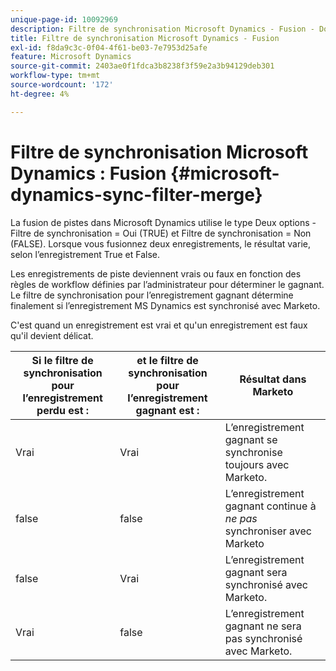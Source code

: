 ```yaml
---
unique-page-id: 10092969
description: Filtre de synchronisation Microsoft Dynamics - Fusion - Documents Marketo - Documentation du produit
title: Filtre de synchronisation Microsoft Dynamics - Fusion
exl-id: f8da9c3c-0f04-4f61-be03-7e7953d25afe
feature: Microsoft Dynamics
source-git-commit: 2403ae0f1fdca3b8238f3f59e2a3b94129deb301
workflow-type: tm+mt
source-wordcount: '172'
ht-degree: 4%

---
```


# Filtre de synchronisation Microsoft Dynamics : Fusion {#microsoft-dynamics-sync-filter-merge}

La fusion de pistes dans Microsoft Dynamics utilise le type Deux options - Filtre de synchronisation = Oui (TRUE) et Filtre de synchronisation = Non (FALSE). Lorsque vous fusionnez deux enregistrements, le résultat varie, selon l’enregistrement True et False.

Les enregistrements de piste deviennent vrais ou faux en fonction des règles de workflow définies par l’administrateur pour déterminer le gagnant. Le filtre de synchronisation pour l’enregistrement gagnant détermine finalement si l’enregistrement MS Dynamics est synchronisé avec Marketo.

C&#39;est quand un enregistrement est vrai et qu&#39;un enregistrement est faux qu&#39;il devient délicat.

| Si le filtre de synchronisation pour l’enregistrement perdu est : | et le filtre de synchronisation pour l’enregistrement gagnant est : | Résultat dans Marketo |
|---|---|---|
| Vrai | Vrai | L’enregistrement gagnant se synchronise toujours avec Marketo. |
| false | false | L’enregistrement gagnant continue à _ne pas_ synchroniser avec Marketo |
| false | Vrai | L’enregistrement gagnant sera synchronisé avec Marketo. |
| Vrai | false | L’enregistrement gagnant ne sera pas synchronisé avec Marketo. |
